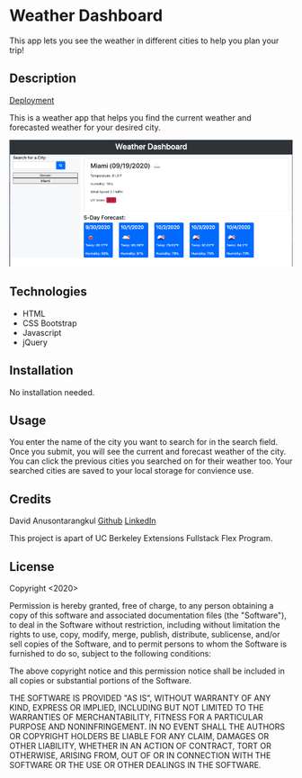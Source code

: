 # Weather Dashboard

This app lets you see the weather in different cities to help you plan your trip!

## Description

[Deployment](https://anusontarangkul.github.io/weather-dashboard/)

This is a weather app that helps you find the current weather and forecasted weather for your desired city.

![Screenshot](./screenshot.png)

## Technologies

- HTML
- CSS Bootstrap
- Javascript
- jQuery

## Installation

No installation needed.

## Usage

You enter the name of the city you want to search for in the search field. Once you submit, you will see the current and forecast weather of the city. You can click the previous cities you searched on for their weather too. Your searched cities are saved to your local storage for convience use.

## Credits

David Anusontarangkul
[Github](https://github.com/anusontarangkul)
[LinkedIn](https://www.linkedin.com/in/anusontarangkul/)

This project is apart of UC Berkeley Extensions Fullstack Flex Program.

## License

Copyright <2020> <David Anusontarangkul>

Permission is hereby granted, free of charge, to any person obtaining a copy of this software and associated documentation files (the "Software"), to deal in the Software without restriction, including without limitation the rights to use, copy, modify, merge, publish, distribute, sublicense, and/or sell copies of the Software, and to permit persons to whom the Software is furnished to do so, subject to the following conditions:

The above copyright notice and this permission notice shall be included in all copies or substantial portions of the Software.

THE SOFTWARE IS PROVIDED "AS IS", WITHOUT WARRANTY OF ANY KIND, EXPRESS OR IMPLIED, INCLUDING BUT NOT LIMITED TO THE WARRANTIES OF MERCHANTABILITY, FITNESS FOR A PARTICULAR PURPOSE AND NONINFRINGEMENT. IN NO EVENT SHALL THE AUTHORS OR COPYRIGHT HOLDERS BE LIABLE FOR ANY CLAIM, DAMAGES OR OTHER LIABILITY, WHETHER IN AN ACTION OF CONTRACT, TORT OR OTHERWISE, ARISING FROM, OUT OF OR IN CONNECTION WITH THE SOFTWARE OR THE USE OR OTHER DEALINGS IN THE SOFTWARE.
